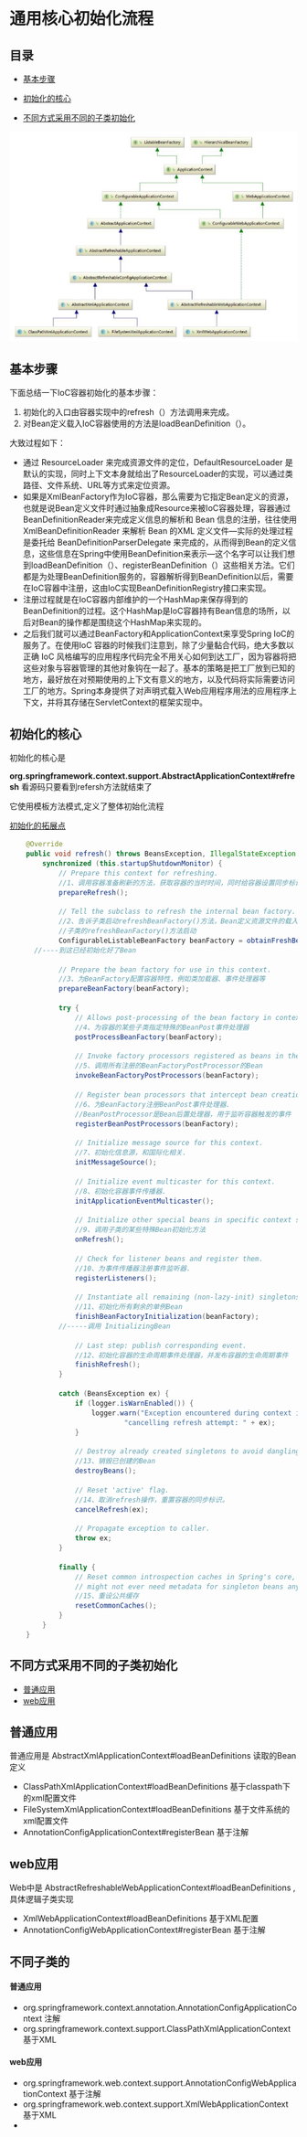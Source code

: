 # 通用核心初始化流程

## 目录

- [基本步骤](#基本步骤)

- [初始化的核心](#初始化的核心)
- [不同方式采用不同的子类初始化](#不同方式采用不同的子类初始化)

![image-20200917215957012](../../assets/image-20200917215957012.png)



## 基本步骤

下面总结一下IoC容器初始化的基本步骤：

1. 初始化的入口由容器实现中的refresh（）方法调用来完成。
2. 对Bean定义载入IoC容器使用的方法是loadBeanDefinition（）。

大致过程如下：

- 通过 ResourceLoader 来完成资源文件的定位，DefaultResourceLoader 是默认的实现，同时上下文本身就给出了ResourceLoader的实现，可以通过类路径、文件系统、URL等方式来定位资源。
- 如果是XmlBeanFactory作为IoC容器，那么需要为它指定Bean定义的资源，也就是说Bean定义文件时通过抽象成Resource来被IoC容器处理，容器通过BeanDefinitionReader来完成定义信息的解析和 Bean 信息的注册，往往使用 XmlBeanDefinitionReader 来解析 Bean 的XML 定义文件—实际的处理过程是委托给 BeanDefinitionParserDelegate 来完成的，从而得到Bean的定义信息，这些信息在Spring中使用BeanDefinition来表示—这个名字可以让我们想到loadBeanDefinition（）、registerBeanDefinition（）这些相关方法。它们都是为处理BeanDefinition服务的，容器解析得到BeanDefinition以后，需要在IoC容器中注册，这由IoC实现BeanDefinitionRegistry接口来实现。
- 注册过程就是在IoC容器内部维护的一个HashMap来保存得到的BeanDefinition的过程。这个HashMap是IoC容器持有Bean信息的场所，以后对Bean的操作都是围绕这个HashMap来实现的。
- 之后我们就可以通过BeanFactory和ApplicationContext来享受Spring IoC的服务了。在使用IoC 容器的时候我们注意到，除了少量黏合代码，绝大多数以正确 IoC 风格编写的应用程序代码完全不用关心如何到达工厂，因为容器将把这些对象与容器管理的其他对象钩在一起了。基本的策略是把工厂放到已知的地方，最好放在对预期使用的上下文有意义的地方，以及代码将实际需要访问工厂的地方。Spring本身提供了对声明式载入Web应用程序用法的应用程序上下文，并将其存储在ServletContext的框架实现中。

## 初始化的核心

 初始化的核心是

**org.springframework.context.support.AbstractApplicationContext#refresh** 看源码只要看到refersh方法就结束了

它使用模板方法模式,定义了整体初始化流程

 [初始化的拓展点](../080-Spring拓展点/README.md) 

```java
	@Override
	public void refresh() throws BeansException, IllegalStateException {
		synchronized (this.startupShutdownMonitor) {
			// Prepare this context for refreshing.
			//1、调用容器准备刷新的方法，获取容器的当时时间，同时给容器设置同步标识
			prepareRefresh();

			// Tell the subclass to refresh the internal bean factory.
			//2、告诉子类启动refreshBeanFactory()方法，Bean定义资源文件的载入从
			//子类的refreshBeanFactory()方法启动
			ConfigurableListableBeanFactory beanFactory = obtainFreshBeanFactory();
      //----到这已经初始化好了Bean

			// Prepare the bean factory for use in this context.
			//3、为BeanFactory配置容器特性，例如类加载器、事件处理器等
			prepareBeanFactory(beanFactory);

			try {
				// Allows post-processing of the bean factory in context subclasses.
				//4、为容器的某些子类指定特殊的BeanPost事件处理器
				postProcessBeanFactory(beanFactory);

				// Invoke factory processors registered as beans in the context.
				//5、调用所有注册的BeanFactoryPostProcessor的Bean
				invokeBeanFactoryPostProcessors(beanFactory);

				// Register bean processors that intercept bean creation.
				//6、为BeanFactory注册BeanPost事件处理器.
				//BeanPostProcessor是Bean后置处理器，用于监听容器触发的事件
				registerBeanPostProcessors(beanFactory);

				// Initialize message source for this context.
				//7、初始化信息源，和国际化相关.
				initMessageSource();

				// Initialize event multicaster for this context.
				//8、初始化容器事件传播器.
				initApplicationEventMulticaster();

				// Initialize other special beans in specific context subclasses.
				//9、调用子类的某些特殊Bean初始化方法
				onRefresh();

				// Check for listener beans and register them.
				//10、为事件传播器注册事件监听器.
				registerListeners();

				// Instantiate all remaining (non-lazy-init) singletons.
				//11、初始化所有剩余的单例Bean
				finishBeanFactoryInitialization(beanFactory);
        	//-----调用 InitializingBean

				// Last step: publish corresponding event.
				//12、初始化容器的生命周期事件处理器，并发布容器的生命周期事件
				finishRefresh();
			}

			catch (BeansException ex) {
				if (logger.isWarnEnabled()) {
					logger.warn("Exception encountered during context initialization - " +
							"cancelling refresh attempt: " + ex);
				}

				// Destroy already created singletons to avoid dangling resources.
				//13、销毁已创建的Bean
				destroyBeans();

				// Reset 'active' flag.
				//14、取消refresh操作，重置容器的同步标识。
				cancelRefresh(ex);

				// Propagate exception to caller.
				throw ex;
			}

			finally {
				// Reset common introspection caches in Spring's core, since we
				// might not ever need metadata for singleton beans anymore...
				//15、重设公共缓存
				resetCommonCaches();
			}
		}
	}
```

## 不同方式采用不同的子类初始化

- [普通应用](#普通应用)
- [web应用](#web应用)

## 普通应用

普通应用是 AbstractXmlApplicationContext#loadBeanDefinitions 读取的Bean定义

- ClassPathXmlApplicationContext#loadBeanDefinitions 基于classpath下的xml配置文件
- FileSystemXmlApplicationContext#loadBeanDefinitions 基于文件系统的 xml配置文件
- AnnotationConfigApplicationContext#registerBean 基于注解

## web应用

Web中是 AbstractRefreshableWebApplicationContext#loadBeanDefinitions ,具体逻辑子类实现

- XmlWebApplicationContext#loadBeanDefinitions 基于XML配置
- AnnotationConfigWebApplicationContext#registerBean 基于注解

## 不同子类的

#### 普通应用

- org.springframework.context.annotation.AnnotationConfigApplicationContext 注解
- org.springframework.context.support.ClassPathXmlApplicationContext 基于XML

#### web应用

- org.springframework.web.context.support.AnnotationConfigWebApplicationContext 基于注解
- org.springframework.web.context.support.XmlWebApplicationContext 基于XML
- 